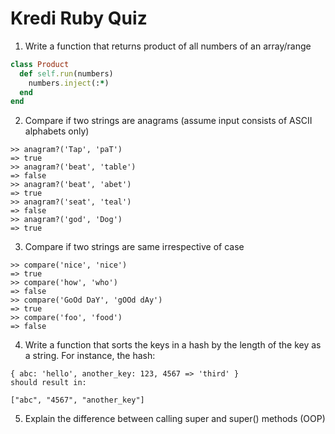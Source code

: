 # Kredi Ruby Quiz

1. Write a function that returns product of all numbers of an array/range

``` ruby:lib/01_product.rb
class Product
  def self.run(numbers)
    numbers.inject(:*)
  end
end
```

2. Compare if two strings are anagrams (assume input consists of ASCII alphabets only)

```
>> anagram?('Tap', 'paT')
=> true
>> anagram?('beat', 'table')
=> false
>> anagram?('beat', 'abet')
=> true
>> anagram?('seat', 'teal')
=> false
>> anagram?('god', 'Dog')
=> true
```

3. Compare if two strings are same irrespective of case

```
>> compare('nice', 'nice')
=> true
>> compare('how', 'who')
=> false
>> compare('GoOd DaY', 'gOOd dAy')
=> true
>> compare('foo', 'food')
=> false
```

4. Write a function that sorts the keys in a hash by the length of the key as a string. For instance, the hash:

```
{ abc: 'hello', another_key: 123, 4567 => 'third' }
should result in:

["abc", "4567", "another_key"]
```

5. Explain the difference between calling super and super() methods (OOP)
